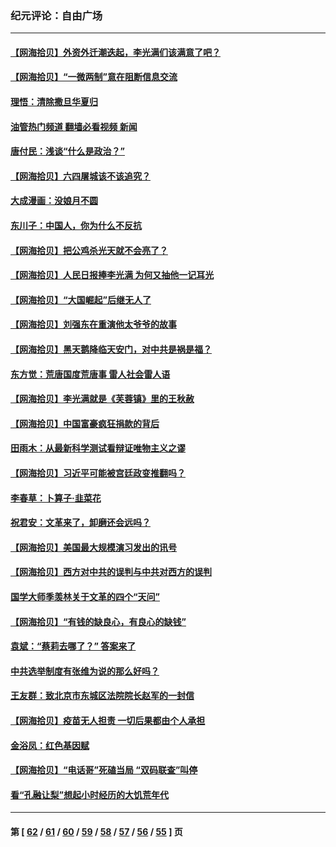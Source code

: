 ### 纪元评论：自由广场
---
#### [【网海拾贝】外资外迁潮迭起，李光满们该满意了吧？](../../pages/nsc993/n13232287.md?09150330) 
#### [【网海拾贝】“一微两制”意在阻断信息交流](../../pages/nsc993/n13229519.md?09150330) 
#### [理悟：清除撒旦华夏归](../../pages/nsc993/n13229501.md?09150330) 
#### [油管热门频道 翻墙必看视频 新闻](ok?09150330)
#### [唐付民：浅谈“什么是政治？”](../../pages/nsc993/n13228720.md?09150330) 
#### [【网海拾贝】六四屠城该不该追究？](../../pages/nsc993/n13227648.md?09150330) 
#### [大成漫画：没娘月不圆](../../pages/nsc993/n13227737.md?09150330) 
#### [东川子：中国人，你为什么不反抗](../../pages/nsc993/n13225723.md?09150330) 
#### [【网海拾贝】把公鸡杀光天就不会亮了？](../../pages/nsc993/n13225966.md?09150330) 
#### [【网海拾贝】人民日报捧李光满 为何又抽他一记耳光](../../pages/nsc993/n13224062.md?09150330) 
#### [【网海拾贝】“大国崛起”后继无人了](../../pages/nsc993/n13221320.md?09150330) 
#### [【网海拾贝】刘强东在重演他太爷爷的故事](../../pages/nsc993/n13218844.md?09150330) 
#### [【网海拾贝】黑天鹅降临天安门，对中共是祸是福？](../../pages/nsc993/n13216283.md?09150330) 
#### [东方觉：荒唐国度荒唐事 雷人社会雷人语](../../pages/nsc993/n13212849.md?09150330) 
#### [【网海拾贝】李光满就是《芙蓉镇》里的王秋赦](../../pages/nsc993/n13213872.md?09150330) 
#### [【网海拾贝】中国富豪疯狂捐款的背后](../../pages/nsc993/n13211297.md?09150330) 
#### [田雨木：从最新科学测试看辩证唯物主义之谬](../../pages/nsc993/n13210926.md?09150330) 
#### [【网海拾贝】习近平可能被宫廷政变推翻吗？](../../pages/nsc993/n13209876.md?09150330) 
#### [李春草：卜算子·韭菜花](../../pages/nsc993/n13209894.md?09150330) 
#### [祝君安：文革来了，卸磨还会远吗？](../../pages/nsc993/n13209892.md?09150330) 
#### [【网海拾贝】美国最大规模演习发出的讯号](../../pages/nsc993/n13207637.md?09150330) 
#### [【网海拾贝】西方对中共的误判与中共对西方的误判](../../pages/nsc993/n13204854.md?09150330) 
#### [国学大师季羡林关于文革的四个“天问”](../../pages/nsc993/n13204917.md?09150330) 
#### [【网海拾贝】“有钱的缺良心，有良心的缺钱”](../../pages/nsc993/n13202291.md?09150330) 
#### [袁斌：“蔡莉去哪了？” 答案来了](../../pages/nsc993/n13199329.md?09150330) 
#### [中共选举制度有张维为说的那么好吗？](../../pages/nsc993/n13199399.md?09150330) 
#### [王友群：致北京市东城区法院院长赵军的一封信](../../pages/nsc993/n13198263.md?09150330) 
#### [【网海拾贝】疫苗无人担责 一切后果都由个人承担](../../pages/nsc993/n13197255.md?09150330) 
#### [金浴凤：红色基因赋](../../pages/nsc993/n13197155.md?09150330) 
#### [【网海拾贝】“电话哥”死磕当局 “双码联查”叫停](../../pages/nsc993/n13194888.md?09150330) 
#### [看“孔融让梨”想起小时经历的大饥荒年代](../../pages/nsc993/n13195778.md?09150330) 

---
#### 第 [ [62](./62.md?09150330) / [61](./61.md?09150330) / [60](./60.md?09150330) / [59](./59.md?09150330) / [58](./58.md?09150330) / [57](./57.md?09150330) / [56](./56.md?09150330) / [55](./55.md?09150330) ] 页
